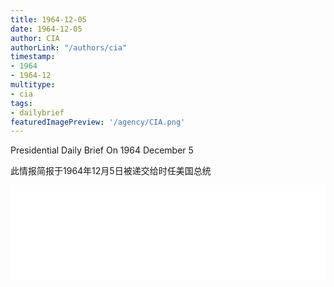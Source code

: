 ```yaml
---
title: 1964-12-05
date: 1964-12-05
author: CIA 
authorLink: "/authors/cia"
timestamp: 
- 1964
- 1964-12
multitype: 
- cia
tags: 
- dailybrief
featuredImagePreview: '/agency/CIA.png'
---
```



Presidential Daily Brief On 1964 December 5

此情报简报于1964年12月5日被递交给时任美国总统

<!--more-->





<div id="over" style="width:100%; overflow:hidden"> <iframe id="sFrame" name="sFrame" frameborder="no" border="0"  allowfullscreen marginwidth="0" scrolling="no" src = " /CIA/1964-12-05.html "  style = " position:absulute; width: 806px; top: 300;" > </iframe> </div>